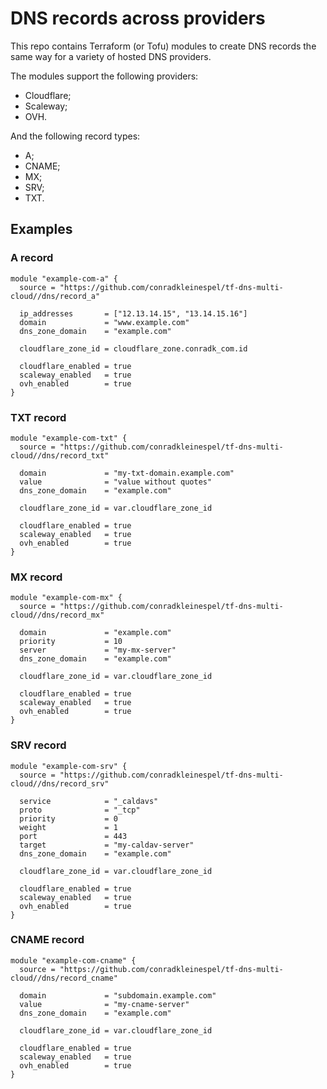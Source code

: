 # DNS records across providers

This repo contains Terraform (or Tofu) modules to create DNS records the same way for a variety of hosted DNS providers.

The modules support the following providers:
- Cloudflare;
- Scaleway;
- OVH.

And the following record types:
- A;
- CNAME;
- MX;
- SRV;
- TXT.

## Examples

### A record

```hcl
module "example-com-a" {
  source = "https://github.com/conradkleinespel/tf-dns-multi-cloud//dns/record_a"

  ip_addresses       = ["12.13.14.15", "13.14.15.16"]
  domain             = "www.example.com"
  dns_zone_domain    = "example.com"

  cloudflare_zone_id = cloudflare_zone.conradk_com.id

  cloudflare_enabled = true
  scaleway_enabled   = true
  ovh_enabled        = true
}
```

### TXT record

```hcl
module "example-com-txt" {
  source = "https://github.com/conradkleinespel/tf-dns-multi-cloud//dns/record_txt"

  domain             = "my-txt-domain.example.com"
  value              = "value without quotes"
  dns_zone_domain    = "example.com"

  cloudflare_zone_id = var.cloudflare_zone_id

  cloudflare_enabled = true
  scaleway_enabled   = true
  ovh_enabled        = true
}
```

### MX record

```hcl
module "example-com-mx" {
  source = "https://github.com/conradkleinespel/tf-dns-multi-cloud//dns/record_mx"

  domain             = "example.com"
  priority           = 10
  server             = "my-mx-server"
  dns_zone_domain    = "example.com"

  cloudflare_zone_id = var.cloudflare_zone_id

  cloudflare_enabled = true
  scaleway_enabled   = true
  ovh_enabled        = true
}
```

### SRV record

```hcl
module "example-com-srv" {
  source = "https://github.com/conradkleinespel/tf-dns-multi-cloud//dns/record_srv"

  service            = "_caldavs"
  proto              = "_tcp"
  priority           = 0
  weight             = 1
  port               = 443
  target             = "my-caldav-server"
  dns_zone_domain    = "example.com"

  cloudflare_zone_id = var.cloudflare_zone_id

  cloudflare_enabled = true
  scaleway_enabled   = true
  ovh_enabled        = true
}
```

### CNAME record

```hcl
module "example-com-cname" {
  source = "https://github.com/conradkleinespel/tf-dns-multi-cloud//dns/record_cname"

  domain             = "subdomain.example.com"
  value              = "my-cname-server"
  dns_zone_domain    = "example.com"

  cloudflare_zone_id = var.cloudflare_zone_id

  cloudflare_enabled = true
  scaleway_enabled   = true
  ovh_enabled        = true
}
```
